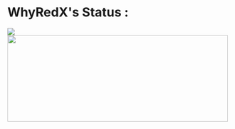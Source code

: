 # WhyRedX's Status :

<img src="https://github-readme-stats.vercel.app/api?username=whyredx&show_icons=true&theme=tokyonight"/>
<img src="https://github-readme-stats.vercel.app/api/top-langs/?username=whyredx&layout=compact&theme=tokyonight" width="495px" height="195px"/>

